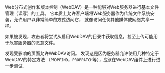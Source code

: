 Web分布式创作和版本控制（WebDAV）是一种能够对Web服务器进行基本文件管理（读写）的工具。 
它本质上允许客户端将Web服务器作为传统文件系统安装，允许用户以非常简单的方式访问它，
就像访问任何其他媒体或网络共享一样。

如果被发现，攻击者将尝试从启用WebDAV的目录中获取信息，甚至上传可能用于危害服务器的恶意文件。

发现受影响的页面允许WebDAV访问。 发现这是因为服务器允许使用几种特定于WebDAV的特定方法
（`PROPFIND`，`PROPPATCH`等），应该在WebDAV组件上进行进一步测试.